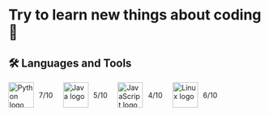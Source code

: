 # Try to learn new things about coding 🌱

## 🛠️ Languages and Tools

<div style="display: flex; align-items: center; gap: 20px;">
  <!-- Logo Python -->
  <div style="display: flex; align-items: center;">
    <a href="https://www.python.org" target="_blank">
      <img src="https://cdn.jsdelivr.net/gh/devicons/devicon/icons/python/python-original.svg" alt="Python logo" width="50" height="50">
    </a>
    <span style="margin-left: 10px;">7/10</span>
  </div>

  <!-- Logo Java -->
  <div style="display: flex; align-items: center;">
    <a href="https://www.java.com" target="_blank">
      <img src="https://upload.wikimedia.org/wikipedia/en/3/30/Java_programming_language_logo.svg" alt="Java logo" width="50" height="50">
    </a>
    <span style="margin-left: 10px;">5/10</span>
  </div>

  <!-- Logo JavaScript -->
  <div style="display: flex; align-items: center;">
    <a href="https://developer.mozilla.org/en-US/docs/Web/JavaScript" target="_blank">
      <img src="https://upload.wikimedia.org/wikipedia/commons/9/99/Unofficial_JavaScript_logo_2.svg" alt="JavaScript logo" width="50" height="50">
    </a>
    <span style="margin-left: 10px;">4/10</span>
  </div>

  <!-- Logo Linux -->
  <div style="display: flex; align-items: center;">
    <a href="https://www.kernel.org" target="_blank">
      <img src="https://upload.wikimedia.org/wikipedia/commons/a/af/Tux.png" alt="Linux logo" width="50" height="50">
    </a>
    <span style="margin-left: 10px;">6/10</span>
  </div>
</div>
